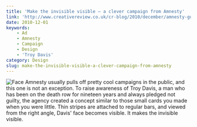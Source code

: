 ```yaml
---
title: 'Make the invisible visible – a clever campaign from Amnesty'
link: 'http://www.creativereview.co.uk/cr-blog/2010/december/amnesty-guerrilla-campaign-makes-the-invisible-visible'
date: 2010-12-01
keywords:
    - Ad
    - Amnesty
    - Campaign
    - Design
    - 'Troy Davis'
category: Design
slug: make-the-invisible-visible-a-clever-campaign-from-amnesty
---
```


![](http://www.creativereview.co.uk/images/uploads/2010/12/mentalgassiaistreet_0.jpg "Face") Amnesty
usually pulls off pretty cool campaigns in the public, and this one is not an exception. To raise
awareness of Troy Davis, a man who has been on the death row for nineteen years and always pledged
not guilty, the agency created a concept similar to those small cards you made when you were little.
Thin stripes are attached to regular bars, and viewed from the right angle, Davis' face becomes
visible. It makes the invisible visible.
